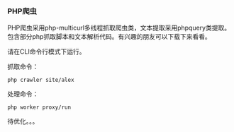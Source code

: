 ### PHP爬虫

PHP爬虫采用php-multicurl多线程抓取爬虫类，文本提取采用phpquery类提取。包含部分php抓取脚本和文本解析代码。有兴趣的朋友可以下载下来看看。

请在CLI命令行模式下运行。

抓取命令：
```
php crawler site/alex
```

处理命令：
```
php worker proxy/run
```

待优化。。。